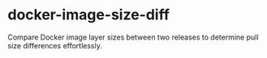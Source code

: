 # docker-image-size-diff
Compare Docker image layer sizes between two releases to determine pull size differences effortlessly.
